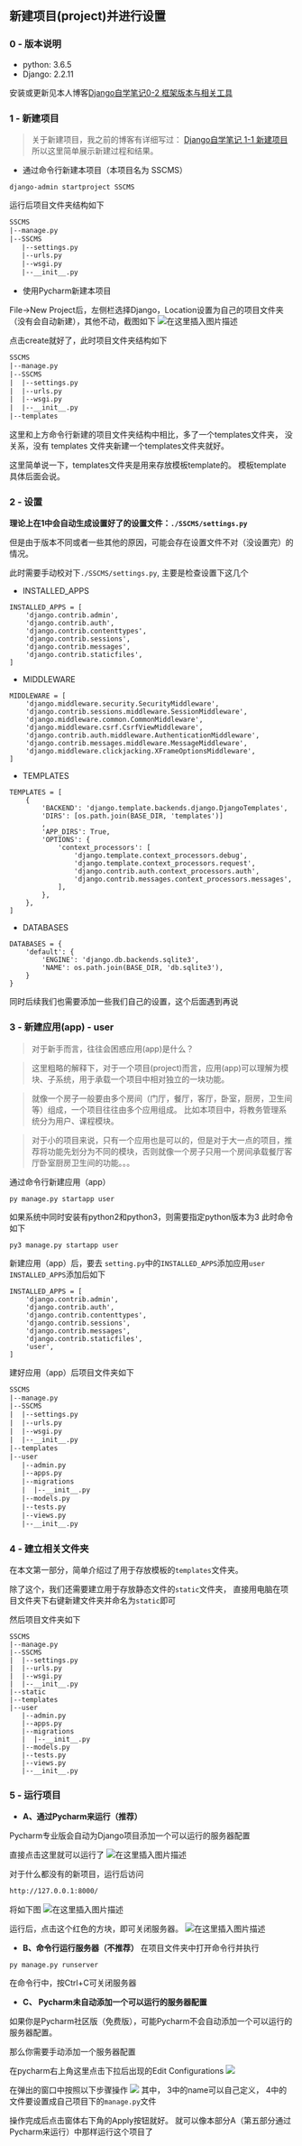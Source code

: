 ## 新建项目(project)并进行设置

### 0 - 版本说明
- python: 3.6.5
- Django: 2.2.11

安装或更新见本人博客[Django自学笔记0-2 框架版本与相关工具](https://blog.csdn.net/python1639er/article/details/105010357)

### 1 - 新建项目
> 关于新建项目，我之前的博客有详细写过：
[Django自学笔记 1-1 新建项目](https://blog.csdn.net/python1639er/article/details/105026720)
所以这里简单展示新建过程和结果。

- 通过命令行新建本项目（本项目名为 SSCMS）

```
django-admin startproject SSCMS
```
运行后项目文件夹结构如下
```txt
SSCMS
|--manage.py
|--SSCMS
   |--settings.py
   |--urls.py
   |--wsgi.py
   |--__init__.py
```
- 使用Pycharm新建本项目

File->New Project后，左侧栏选择Django，Location设置为自己的项目文件夹（没有会自动新建），其他不动，截图如下
![在这里插入图片描述](https://img-blog.csdnimg.cn/20201214102227705.png?)

点击create就好了，此时项目文件夹结构如下
```txt
SSCMS
|--manage.py
|--SSCMS
|  |--settings.py
|  |--urls.py
|  |--wsgi.py
|  |--__init__.py
|--templates
```
这里和上方命令行新建的项目文件夹结构中相比，多了一个templates文件夹，
没关系，没有 templates 文件夹新建一个templates文件夹就好。

这里简单说一下，templates文件夹是用来存放模板template的。
模板template具体后面会说。

### 2 - 设置
**理论上在1中会自动生成设置好了的设置文件：`./SSCMS/settings.py`**

但是由于版本不同或者一些其他的原因，可能会存在设置文件不对（没设置完）的情况。

此时需要手动校对下`./SSCMS/settings.py`, 主要是检查设置下这几个
- INSTALLED_APPS
```
INSTALLED_APPS = [
    'django.contrib.admin',
    'django.contrib.auth',
    'django.contrib.contenttypes',
    'django.contrib.sessions',
    'django.contrib.messages',
    'django.contrib.staticfiles',
]
```
- MIDDLEWARE
```
MIDDLEWARE = [
    'django.middleware.security.SecurityMiddleware',
    'django.contrib.sessions.middleware.SessionMiddleware',
    'django.middleware.common.CommonMiddleware',
    'django.middleware.csrf.CsrfViewMiddleware',
    'django.contrib.auth.middleware.AuthenticationMiddleware',
    'django.contrib.messages.middleware.MessageMiddleware',
    'django.middleware.clickjacking.XFrameOptionsMiddleware',
]
```
- TEMPLATES
```
TEMPLATES = [
    {
        'BACKEND': 'django.template.backends.django.DjangoTemplates',
        'DIRS': [os.path.join(BASE_DIR, 'templates')]
        ,
        'APP_DIRS': True,
        'OPTIONS': {
            'context_processors': [
                'django.template.context_processors.debug',
                'django.template.context_processors.request',
                'django.contrib.auth.context_processors.auth',
                'django.contrib.messages.context_processors.messages',
            ],
        },
    },
]
```
- DATABASES
```
DATABASES = {
    'default': {
        'ENGINE': 'django.db.backends.sqlite3',
        'NAME': os.path.join(BASE_DIR, 'db.sqlite3'),
    }
}
```

同时后续我们也需要添加一些我们自己的设置，这个后面遇到再说

### 3 - 新建应用(app) - user
> 对于新手而言，往往会困惑应用(app)是什么？

> 这里粗略的解释下，对于一个项目(project)而言，应用(app)可以理解为模块、子系统，用于承载一个项目中相对独立的一块功能。

> 就像一个房子一般要由多个房间（门厅，餐厅，客厅，卧室，厨房，卫生间等）组成，一个项目往往由多个应用组成。
比如本项目中，将教务管理系统分为用户、课程模块。

> 对于小的项目来说，只有一个应用也是可以的，但是对于大一点的项目，推荐将功能先划分为不同的模块，否则就像一个房子只用一个房间承载餐厅客厅卧室厨房卫生间的功能。。。

通过命令行新建应用（app）
```
py manage.py startapp user
```
如果系统中同时安装有python2和python3，则需要指定python版本为3
此时命令如下
```
py3 manage.py startapp user
```

新建应用（app）后，要去 `setting.py`中的`INSTALLED_APPS`添加应用`user`
`INSTALLED_APPS`添加后如下
```
INSTALLED_APPS = [
    'django.contrib.admin',
    'django.contrib.auth',
    'django.contrib.contenttypes',
    'django.contrib.sessions',
    'django.contrib.messages',
    'django.contrib.staticfiles',
    'user',
]
```

建好应用（app）后项目文件夹如下
```txt
SSCMS
|--manage.py
|--SSCMS
|  |--settings.py
|  |--urls.py
|  |--wsgi.py
|  |--__init__.py
|--templates
|--user
   |--admin.py
   |--apps.py
   |--migrations
   |  |--__init__.py
   |--models.py
   |--tests.py
   |--views.py
   |--__init__.py
```

### 4 - 建立相关文件夹
在本文第一部分，简单介绍过了用于存放模板的`templates`文件夹。

除了这个，我们还需要建立用于存放静态文件的`static`文件夹，
直接用电脑在项目文件夹下右键新建文件夹并命名为`static`即可

然后项目文件夹如下
```
SSCMS
|--manage.py
|--SSCMS
|  |--settings.py
|  |--urls.py
|  |--wsgi.py
|  |--__init__.py
|--static
|--templates
|--user
   |--admin.py
   |--apps.py
   |--migrations
   |  |--__init__.py
   |--models.py
   |--tests.py
   |--views.py
   |--__init__.py
```


### 5 - 运行项目
- **A、通过Pycharm来运行（推荐）**

Pycharm专业版会自动为Django项目添加一个可以运行的服务器配置

直接点击这里就可以运行了
![在这里插入图片描述](https://img-blog.csdnimg.cn/20200322152345102.png)

对于什么都没有的新项目，运行后访问
```txt
http://127.0.0.1:8000/
```
将如下图
![在这里插入图片描述](https://img-blog.csdnimg.cn/20200322153752822.png?)

运行后，点击这个红色的方块，即可关闭服务器。
![在这里插入图片描述](https://img-blog.csdnimg.cn/20200322153603826.png)

- **B、命令行运行服务器（不推荐）**
在项目文件夹中打开命令行并执行
```
py manage.py runserver
```
在命令行中，按Ctrl+C可关闭服务器

- **C、 Pycharm未自动添加一个可以运行的服务器配置**

如果你是Pycharm社区版（免费版），可能Pycharm不会自动添加一个可以运行的服务器配置。

那么你需要手动添加一个服务器配置

在pycharm右上角这里点击下拉后出现的Edit Configurations
![](https://img-blog.csdnimg.cn/20201214113543326.png)

在弹出的窗口中按照以下步骤操作
![](https://img-blog.csdnimg.cn/20201214114043801.png)
其中，
3中的name可以自己定义，
4中的文件要设置成自己项目下的`manage.py`文件

操作完成后点击窗体右下角的Apply按钮就好。
就可以像本部分A（第五部分通过Pycharm来运行）中那样运行这个项目了

